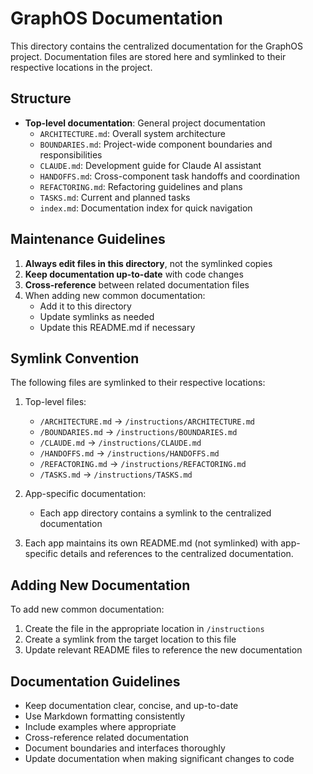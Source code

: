 # GraphOS Documentation

This directory contains the centralized documentation for the GraphOS project. Documentation files are stored here and symlinked to their respective locations in the project.

## Structure

- **Top-level documentation**: General project documentation
  - `ARCHITECTURE.md`: Overall system architecture
  - `BOUNDARIES.md`: Project-wide component boundaries and responsibilities
  - `CLAUDE.md`: Development guide for Claude AI assistant
  - `HANDOFFS.md`: Cross-component task handoffs and coordination
  - `REFACTORING.md`: Refactoring guidelines and plans
  - `TASKS.md`: Current and planned tasks
  - `index.md`: Documentation index for quick navigation

## Maintenance Guidelines

1. **Always edit files in this directory**, not the symlinked copies
2. **Keep documentation up-to-date** with code changes
3. **Cross-reference** between related documentation files
4. When adding new common documentation:
   - Add it to this directory
   - Update symlinks as needed
   - Update this README.md if necessary

## Symlink Convention

The following files are symlinked to their respective locations:

1. Top-level files:
   - `/ARCHITECTURE.md` → `/instructions/ARCHITECTURE.md`
   - `/BOUNDARIES.md` → `/instructions/BOUNDARIES.md`
   - `/CLAUDE.md` → `/instructions/CLAUDE.md`
   - `/HANDOFFS.md` → `/instructions/HANDOFFS.md`
   - `/REFACTORING.md` → `/instructions/REFACTORING.md`
   - `/TASKS.md` → `/instructions/TASKS.md`

2. App-specific documentation:
   - Each app directory contains a symlink to the centralized documentation

3. Each app maintains its own README.md (not symlinked) with app-specific details and references to the centralized documentation.

## Adding New Documentation

To add new common documentation:

1. Create the file in the appropriate location in `/instructions`
2. Create a symlink from the target location to this file
3. Update relevant README files to reference the new documentation

## Documentation Guidelines

- Keep documentation clear, concise, and up-to-date
- Use Markdown formatting consistently
- Include examples where appropriate
- Cross-reference related documentation
- Document boundaries and interfaces thoroughly
- Update documentation when making significant changes to code